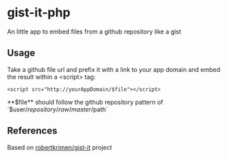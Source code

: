 # gist-it-php
 An little app to embed files from a github repository like a gist
  
## Usage

Take a github file url and prefix it with a link to your app domain and embed the result within a &lt;script&gt; tag:  
  
```
<script src="http://yourAppDomain/$file"></script>
```

**$file** should follow the github repository pattern of `$user/$repository/raw/master/$path`

## References 

Based on [robertkrimen/gist-it](https://github.com/robertkrimen/gist-it) project